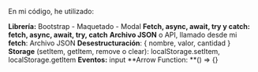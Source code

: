 En mi código, he utilizado:

**Librería:** Bootstrap - Maquetado - Modal
**Fetch, async, await, try y catch: fetch, async, await, try, catch**
**Archivo JSON** o API, llamado desde mi **fetch**: Archivo JSON
**Desestructuración**: { nombre, valor, cantidad }
**Storage** (setItem, getItem, remove o clear): localStorage.setItem, localStorage.getItem
**Eventos:** input
**Arrow Function: **() => {}
